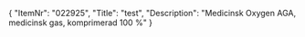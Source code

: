 {
  "ItemNr": "022925",
  "Title": "test",
  "Description": "Medicinsk Oxygen AGA, medicinsk gas, komprimerad 100 %"
}